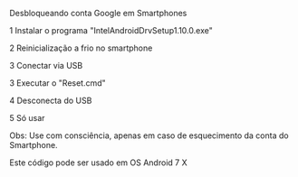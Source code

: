 Desbloqueando conta Google em Smartphones

1 Instalar o programa "IntelAndroidDrvSetup1.10.0.exe"
 
2 Reinicialização a frio no smartphone 

3 Conectar via USB

3 Executar o "Reset.cmd"

4 Desconecta do USB

5 Só usar

Obs: Use com consciência, apenas em caso de esquecimento 
da conta do Smartphone.


Este código pode ser usado em OS Android 7 X
